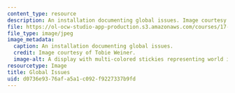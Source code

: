 ```yaml
---
content_type: resource
description: An installation documenting global issues. Image courtesy of Tobie Weiner.
file: https://ol-ocw-studio-app-production.s3.amazonaws.com/courses/17-922-dr-martin-luther-king-jr-iap-design-seminar-january-iap-2013/d0736e9376afa5a1c092f9227337b9fd_Worldnew.jpg
file_type: image/jpeg
image_metadata:
  caption: An installation documenting global issues.
  credit: Image courtesy of Tobie Weiner.
  image-alt: A display with multi-colored stickies representing world issues.
resourcetype: Image
title: Global Issues
uid: d0736e93-76af-a5a1-c092-f9227337b9fd
---
```

